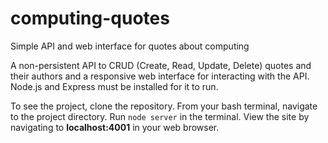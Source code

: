 # computing-quotes
Simple API and web interface for quotes about computing

A non-persistent API to CRUD (Create, Read, Update, Delete) quotes and their authors and a responsive web interface for interacting with the API. 
Node.js and Express must be installed for it to run.

To see the project, clone the repository. From your bash terminal, navigate to the project directory. 
Run <code>node server</code> in the terminal.
View the site by navigating to **localhost:4001** in your web browser.
